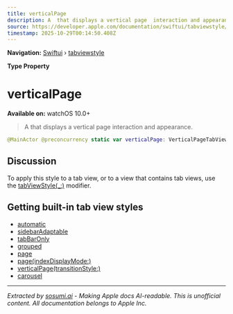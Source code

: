 ```yaml
---
title: verticalPage
description: A  that displays a vertical page  interaction and appearance.
source: https://developer.apple.com/documentation/swiftui/tabviewstyle/verticalpage
timestamp: 2025-10-29T00:14:50.408Z
---
```


**Navigation:** [Swiftui](/documentation/swiftui) › [tabviewstyle](/documentation/swiftui/tabviewstyle)

**Type Property**

# verticalPage

**Available on:** watchOS 10.0+

> A  that displays a vertical page  interaction and appearance.

```swift
@MainActor @preconcurrency static var verticalPage: VerticalPageTabViewStyle { get }
```

## Discussion

To apply this style to a tab view, or to a view that contains tab views, use the [tabViewStyle(_:)](/documentation/swiftui/view/tabviewstyle(_:)) modifier.

## Getting built-in tab view styles

- [automatic](/documentation/swiftui/tabviewstyle/automatic)
- [sidebarAdaptable](/documentation/swiftui/tabviewstyle/sidebaradaptable)
- [tabBarOnly](/documentation/swiftui/tabviewstyle/tabbaronly)
- [grouped](/documentation/swiftui/tabviewstyle/grouped)
- [page](/documentation/swiftui/tabviewstyle/page)
- [page(indexDisplayMode:)](/documentation/swiftui/tabviewstyle/page(indexdisplaymode:))
- [verticalPage(transitionStyle:)](/documentation/swiftui/tabviewstyle/verticalpage(transitionstyle:))
- [carousel](/documentation/swiftui/tabviewstyle/carousel)

---

*Extracted by [sosumi.ai](https://sosumi.ai) - Making Apple docs AI-readable.*
*This is unofficial content. All documentation belongs to Apple Inc.*

